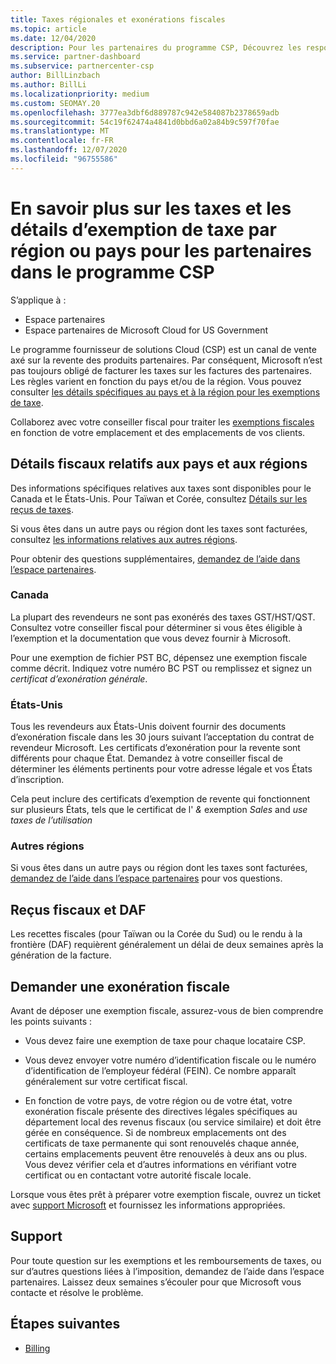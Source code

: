 ```yaml
---
title: Taxes régionales et exonérations fiscales
ms.topic: article
ms.date: 12/04/2020
description: Pour les partenaires du programme CSP, Découvrez les responsabilités fiscales par région, comment envoyer des exemptions de taxe pour les ventes de fournisseurs de solutions et comment obtenir un support technique pour les questions fiscales.
ms.service: partner-dashboard
ms.subservice: partnercenter-csp
author: BillLinzbach
ms.author: BillLi
ms.localizationpriority: medium
ms.custom: SEOMAY.20
ms.openlocfilehash: 3777ea3dbf6d889787c942e584087b2378659adb
ms.sourcegitcommit: 54c19f62474a4841d0bbd6a02a84b9c597f70fae
ms.translationtype: MT
ms.contentlocale: fr-FR
ms.lasthandoff: 12/07/2020
ms.locfileid: "96755586"
---
```

# <a name="read-about-taxes-and-tax-exemption-details-by-region-or-country-for-partners-in-the-csp-program"></a>En savoir plus sur les taxes et les détails d’exemption de taxe par région ou pays pour les partenaires dans le programme CSP

S’applique à :

- Espace partenaires
- Espace partenaires de Microsoft Cloud for US Government

Le programme fournisseur de solutions Cloud (CSP) est un canal de vente axé sur la revente des produits partenaires. Par conséquent, Microsoft n’est pas toujours obligé de facturer les taxes sur les factures des partenaires. Les règles varient en fonction du pays et/ou de la région. Vous pouvez consulter [les détails spécifiques au pays et à la région pour les exemptions de taxe](#country-and-region-tax-details).

Collaborez avec votre conseiller fiscal pour traiter les [exemptions fiscales](#file-a-tax-exemption) en fonction de votre emplacement et des emplacements de vos clients.

## <a name="country-and-region-tax-details"></a>Détails fiscaux relatifs aux pays et aux régions

Des informations spécifiques relatives aux taxes sont disponibles pour le Canada et le États-Unis. Pour Taïwan et Corée, consultez [Détails sur les reçus de taxes](#tax-receipts-and-daf).

Si vous êtes dans un autre pays ou région dont les taxes sont facturées, consultez [les informations relatives aux autres régions](#other-regions).

Pour obtenir des questions supplémentaires, [demandez de l’aide dans l’espace partenaires](#support).

### <a name="canada"></a>Canada

La plupart des revendeurs ne sont pas exonérés des taxes&nbsp;GST/HST/QST. Consultez votre conseiller fiscal pour déterminer si vous êtes éligible à l’exemption et la documentation que vous devez fournir à Microsoft.

Pour une exemption de fichier PST BC, dépensez une exemption fiscale comme décrit. Indiquez votre numéro BC&nbsp;PST ou remplissez et signez un *certificat d’exonération générale*.

### <a name="united-states"></a>États-Unis

Tous les revendeurs aux États-Unis doivent fournir des documents d’exonération fiscale dans les 30&nbsp;jours suivant l’acceptation du contrat de revendeur Microsoft. Les certificats d’exonération pour la revente sont différents pour chaque État. Demandez à votre conseiller fiscal de déterminer les éléments pertinents pour votre adresse légale et vos États d’inscription.

Cela peut inclure des certificats d’exemption de revente qui fonctionnent sur plusieurs États, tels que le certificat de l' *&* exemption *Sales* and *use taxes de l’utilisation*

### <a name="other-regions"></a>Autres régions

Si vous êtes dans un autre pays ou région dont les taxes sont facturées, [demandez de l’aide dans l’espace partenaires](#support) pour vos questions.

## <a name="tax-receipts-and-daf"></a>Reçus fiscaux et DAF

Les recettes fiscales (pour Taïwan ou la Corée du Sud) ou le rendu à la frontière (DAF) requièrent généralement un délai de deux&nbsp;semaines après la génération de la facture.

## <a name="file-a-tax-exemption"></a>Demander une exonération fiscale

Avant de déposer une exemption fiscale, assurez-vous de bien comprendre les points suivants :

- Vous devez faire une exemption de taxe pour chaque locataire CSP.

- Vous devez envoyer votre numéro d’identification fiscale ou le numéro d’identification de l’employeur fédéral (FEIN). Ce nombre apparaît généralement sur votre certificat fiscal.

- En fonction de votre pays, de votre région ou de votre état, votre exonération fiscale présente des directives légales spécifiques au département local des revenus fiscaux (ou service similaire) et doit être gérée en conséquence. Si de nombreux emplacements ont des certificats de taxe permanente qui sont renouvelés chaque année, certains emplacements peuvent être renouvelés à deux ans ou plus. Vous devez vérifier cela et d’autres informations en vérifiant votre certificat ou en contactant votre autorité fiscale locale.

Lorsque vous êtes prêt à préparer votre exemption fiscale, ouvrez un ticket avec [support Microsoft](https://partner.microsoft.com/dashboard/support/csp/servicerequests/create?stage=2&topicid=92930319-ced6-c18b-d7a6-d62b22d60aa5) et fournissez les informations appropriées.

## <a name="support"></a>Support

Pour toute question sur les exemptions et les remboursements de taxes, ou sur d’autres questions liées à l’imposition, demandez de l’aide dans l’espace partenaires. Laissez deux&nbsp;semaines s’écouler pour que Microsoft vous contacte et résolve le problème.

## <a name="next-steps"></a>Étapes suivantes

- [Billing](billing.md)
